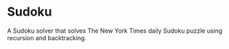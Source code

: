 # Sudoku
A Sudoku solver that solves The New York Times daily Sudoku puzzle using recursion and backtracking.

